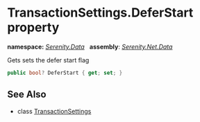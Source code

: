 # TransactionSettings.DeferStart property
**namespace:** *[Serenity.Data](../../README.md#serenity.data-namespace)*   **assembly**: *[Serenity.Net.Data](../../README.md)*

Gets sets the defer start flag

```csharp
public bool? DeferStart { get; set; }
```

## See Also

* class [TransactionSettings](../TransactionSettings.md)
